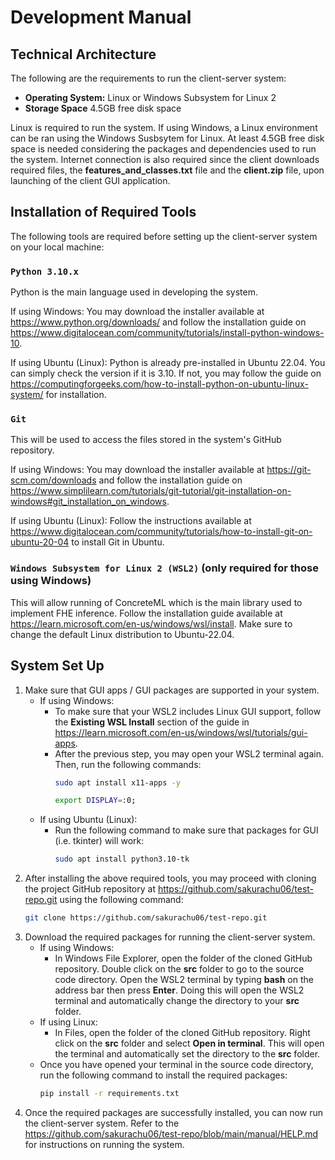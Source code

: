 # Development Manual

## Technical Architecture
The following are the requirements to run the client-server system:

- **Operating System:** Linux or Windows Subsystem for Linux 2
- **Storage Space** 4.5GB free disk space

Linux is required to run the system. If using Windows, a Linux environment can be ran using the Windows Susbsytem for Linux. At least 4.5GB free disk space is needed considering the packages and dependencies used to run the system. Internet connection is also required since the client downloads required files, the **features_and_classes.txt** file and the **client.zip** file, upon launching of the client GUI application.

## Installation of Required Tools
The following tools are required before setting up the client-server system on your local machine:

### `Python 3.10.x`
Python is the main language used in developing the system. 

If using Windows:
You may download the installer available at https://www.python.org/downloads/ and follow the installation guide on https://www.digitalocean.com/community/tutorials/install-python-windows-10.

If using Ubuntu (Linux):
Python is already pre-installed in Ubuntu 22.04. You can simply check the version if it is 3.10. If not, you may follow the guide on https://computingforgeeks.com/how-to-install-python-on-ubuntu-linux-system/ for installation.

### `Git`
This will be used to access the files stored in the system's GitHub repository. 

If using Windows:
You may download the installer available at https://git-scm.com/downloads and follow the installation guide on https://www.simplilearn.com/tutorials/git-tutorial/git-installation-on-windows#git_installation_on_windows.

If using Ubuntu (Linux):
Follow the instructions available at https://www.digitalocean.com/community/tutorials/how-to-install-git-on-ubuntu-20-04 to install Git in Ubuntu.

### `Windows Subsystem for Linux 2 (WSL2)` (only required for those using Windows)
This will allow running of ConcreteML which is the main library used to implement FHE inference. Follow the installation guide available at https://learn.microsoft.com/en-us/windows/wsl/install. Make sure to change the default Linux distribution to Ubuntu-22.04.

## System Set Up
1. Make sure that GUI apps / GUI packages are supported in your system.
   - If using Windows:
     - To make sure that your WSL2 includes Linux GUI support, follow the **Existing WSL Install** section of the guide in https://learn.microsoft.com/en-us/windows/wsl/tutorials/gui-apps.
     - After the previous step, you may open your WSL2 terminal again. Then, run the following commands:
       ``` {.bash language="bash"}
       sudo apt install x11-apps -y
       ```
       ``` {.bash language="bash"}
       export DISPLAY=:0;
       ```
   - If using Ubuntu (Linux):
     - Run the following command to make sure that packages for GUI (i.e. tkinter) will work:
       ``` {.bash language="bash"}
       sudo apt install python3.10-tk
       ```
2. After installing the above required tools, you may proceed with cloning the project GitHub repository at https://github.com/sakurachu06/test-repo.git using the following command:
   ``` {.bash language="bash"}
   git clone https://github.com/sakurachu06/test-repo.git
   ```
4. Download the required packages for running the client-server system.
   - If using Windows:
     - In Windows File Explorer, open the folder of the cloned GitHub repository. Double click on the **src** folder to go to the source code directory. Open the WSL2 terminal by typing **bash** on the address bar then press **Enter**. Doing this will open the WSL2 terminal and automatically change the directory to your **src** folder. 
   - If using Linux:
     - In Files, open the folder of the cloned GitHub repository. Right click on the **src** folder and select **Open in terminal**. This will open the terminal and automatically set the directory to the **src** folder.
   - Once you have opened your terminal in the source code directory, run the following command to install the required packages:
     ``` {.bash language="bash"}
     pip install -r requirements.txt
     ```
5. Once the required packages are successfully installed, you can now run the client-server system. Refer to the https://github.com/sakurachu06/test-repo/blob/main/manual/HELP.md for instructions on running the system.
